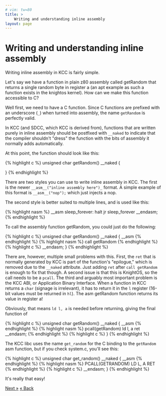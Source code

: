 ```yaml
---
# vim: tw=80
title: >
    Writing and understanding inline assembly
layout: page
---
```


# Writing and understanding inline assembly

Writing inline assembly in KCC is fairly simple.

Let's say we have a function in plain z80 assembly called getRandom that returns
a single random byte in register a (an apt example as such a function exists in
the knightos kernel). How can we make this function accessible to C?

Well first, we need to have a C function. Since C functions are prefixed with an
underscore (`_`) when turned into assembly, the name `getRandom` is perfectly
valid.

In KCC (and SDCC, which KCC is derived from), functions that are written purely
in inline assembly should be postfixed with `__naked` to indicate that the
compiler shouldn't "dress" the function with the bits of assembly it normally
adds automatically.

At this point, the function should look like this:

{% highlight c %}
unsigned char getRandom() __naked {
	
}
{% endhighlight %}

There are two styles you can use to write inline assembly in KCC. The first is
the newer `__asm__("inline assembly here")_` format. A simple example of this
format is `__asm__("nop");` which just injects a nop.

The second style is better suited to multiple lines, and is used like this:

{% highlight nasm %}
__asm
sleep_forever:
	halt
	jr sleep_forever
__endasm;
{% endhighlight %}

To call the assembly function getRandom, you could just do the following:

{% highlight c %}
unsigned char getRandom() __naked {
	__asm
{% endhighlight %}
{% highlight nasm %}
	call getRandom
{% endhighlight %}
{% highlight c %}
	__endasm;
}
{% endhighlight %}

There are, however, multiple small problems with this. First, the `ret` that is
normally generated by KCC is part of the function's "epilogue," which is removed
due to the `__naked` attribute. Just adding `ret` after `call getRandom` is
enough to fix that though. A second issue is that this is KnightOS, so the call
needs to be a `pcall`. The third and arguably most important problem is the KCC
ABI, or Application Binary Interface. When a function in KCC returns a `char`
(signage is irrelevant), it has to return it in the `l` register (16-bit values
must be returned in `hl`). The asm getRandom function returns its value in
register a!

Obviously, that means `ld l, a` is needed before returning, giving the final
function of 

{% highlight c %}
unsigned char getRandom() __naked {
	__asm
{% endhighlight %}
{% highlight nasm %}
	pcall(getRandom)
	ld l, a
	ret
	__endasm;
{% endhighlight %}
{% highlight c %}
}
{% endhighlight %}

The KCC libc uses the name `get_random` for the C binding to the `getRandom` asm
function, but if you check system.c, you'll see this: 

{% highlight c %}
unsigned char get_random() __naked {
	__asm
{% endhighlight %}
{% highlight nasm %}
	PCALL(GETRANDOM)
	LD L, A
	RET
{% endhighlight %}
{% highlight c %}
	__endasm;
}
{% endhighlight %}

It's really that easy!


<a href="packaging.html" class="pull-right btn btn-primary">Next »</a>
<a href="corelib.html" class="btn btn-primary">« Back</a>
